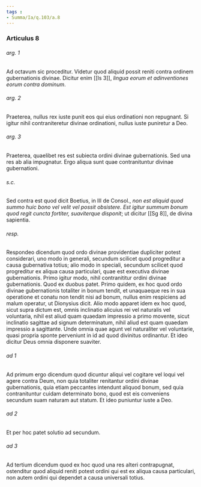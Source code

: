 ```yaml
---
tags : 
- Summa/Ia/q.103/a.8
---
```


### Articulus 8

###### arg. 1
Ad octavum sic proceditur. Videtur quod aliquid possit reniti contra ordinem gubernationis divinae. Dicitur enim [[Is 3]], *lingua eorum et adinventiones eorum contra dominum*.

###### arg. 2
Praeterea, nullus rex iuste punit eos qui eius ordinationi non repugnant. Si igitur nihil contraniteretur divinae ordinationi, nullus iuste puniretur a Deo.

###### arg. 3
Praeterea, quaelibet res est subiecta ordini divinae gubernationis. Sed una res ab alia impugnatur. Ergo aliqua sunt quae contranituntur divinae gubernationi.

###### s.c.
Sed contra est quod dicit Boetius, in III de Consol., *non est aliquid quod summo huic bono vel velit vel possit obsistere. Est igitur summum bonum quod regit cuncta fortiter, suaviterque disponit*; ut dicitur [[Sg 8]], de divina sapientia.

###### resp.
Respondeo dicendum quod ordo divinae providentiae dupliciter potest considerari, uno modo in generali, secundum scilicet quod progreditur a causa gubernativa totius; alio modo in speciali, secundum scilicet quod progreditur ex aliqua causa particulari, quae est executiva divinae gubernationis. Primo igitur modo, nihil contranititur ordini divinae gubernationis. Quod ex duobus patet. Primo quidem, ex hoc quod ordo divinae gubernationis totaliter in bonum tendit, et unaquaeque res in sua operatione et conatu non tendit nisi ad bonum, nullus enim respiciens ad malum operatur, ut Dionysius dicit. Alio modo apparet idem ex hoc quod, sicut supra dictum est, omnis inclinatio alicuius rei vel naturalis vel voluntaria, nihil est aliud quam quaedam impressio a primo movente, sicut inclinatio sagittae ad signum determinatum, nihil aliud est quam quaedam impressio a sagittante. Unde omnia quae agunt vel naturaliter vel voluntarie, quasi propria sponte perveniunt in id ad quod divinitus ordinantur. Et ideo dicitur Deus omnia disponere suaviter.

###### ad 1
Ad primum ergo dicendum quod dicuntur aliqui vel cogitare vel loqui vel agere contra Deum, non quia totaliter renitantur ordini divinae gubernationis, quia etiam peccantes intendunt aliquod bonum, sed quia contranituntur cuidam determinato bono, quod est eis conveniens secundum suam naturam aut statum. Et ideo puniuntur iuste a Deo.

###### ad 2
Et per hoc patet solutio ad secundum.

###### ad 3
Ad tertium dicendum quod ex hoc quod una res alteri contrapugnat, ostenditur quod aliquid reniti potest ordini qui est ex aliqua causa particulari, non autem ordini qui dependet a causa universali totius.

